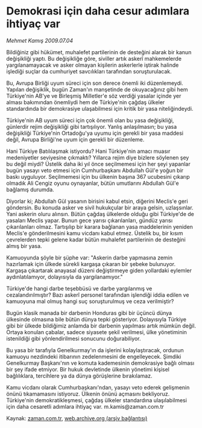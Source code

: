 # Demokrasi için daha cesur adımlara ihtiyaç var

*Mehmet Kamış 2009.07.04*

<tr><td class="metin" colspan="2" style="padding-top: 20px; padding-left: 5px; padding-right: 10px;">Bildiğiniz gibi hükümet, muhalefet partilerinin de desteğini alarak bir kanun değişikliği yaptı. Bu değişikliğe göre, siviller artık askerî mahkemelerde yargılanamayacak ve asker olmayan kişilerin askerlerle iştirak halinde işlediği suçlar da cumhuriyet savcılıkları tarafından soruşturulacak.</td></tr><tr><td class="metin" colspan="2" style="padding-top: 20px; padding-left: 5px; padding-right: 10px;"><p> Bu, Avrupa Birliği uyum süreci için son derece önemli iki düzenlemeydi. Yapılan değişiklik, bugün Zaman'ın manşetinde de okuyacağınız gibi hem Türkiye'nin AB'ye ve Birleşmiş Milletler'e söz verdiği yasalar içinde yer alması bakımından önemliydi hem de Türkiye'nin çağdaş ülkeler standardında bir demokrasiye ulaşabilmesi için kritik bir yasa niteliğindeydi.
<p>Türkiye'nin AB uyum süreci için çok önemli olan bu yasa değişikliği, günlerdir rejim değişikliği gibi tartışılıyor. Yanlış anlaşılmasın; bu yasa değişikliği Türkiye'nin Ortadoğu'ya uyumu için gerekli bir yasa maddesi değil, Avrupa Birliği'ne uyum için gerekli bir düzenleme.
<p>Hani Türkiye Batılılaşmak istiyordu? Hani Türkiye'nin amacı muasır medeniyetler seviyesine çıkmaktı? Yıllarca rejim diye bizlere söylenen şey bu değil miydi? Üstelik daha iki yıl önce seçilmemesi için her şeyi yapanlar bugün yasayı veto etmesi için Cumhurbaşkanı Abdullah Gül'e yoğun bir baskı uyguluyor. Seçilmemesi için bu ülkenin başına 367 ucubesini çıkarıp olmadık Ali Cengiz oyunu oynayanlar, bütün umutlarını Abdullah Gül'e bağlamış durumda.
<p>Diyorlar ki; Abdullah Gül yasanın birisini kabul etsin, diğerini Meclis'e geri göndersin. Bu konuda asker ve sivil hukukçular bir araya gelsin, uzlaşsınlar. Yani askerin oluru alınsın. Bütün çağdaş ülkelerde olduğu gibi Türkiye'de de yasaları Meclis yapar. Bunun gece yarısı çıkarılanları, gündüz yarısı çıkarılanları olmaz. Tartışılıp bir karara bağlanan yasa maddelerinin yeniden Meclis'e gönderilmesini kamu vicdanı kabul etmez. Üstelik bu, bir kısım çevrelerden tepki gelene kadar bütün muhalefet partilerinin de desteğini almış bir yasa. 
<p>Kamuoyunda şöyle bir şüphe var: "Askerin darbe yapmasına zemin hazırlamak için ülkede sürekli kargaşa çıkaran bir şebeke bulunuyor. Kargaşa çıkartarak anayasal düzeni değiştirmeye giden yollardaki eylemler aydınlatılamıyor, dolayısıyla da yargılanamıyor."
<p>Türkiye'de hangi darbe teşebbüsü ve darbe yargılanmış ve cezalandırılmıştır? Bazı askerî personel tarafından işlendiği iddia edilen ve kamuoyuna mal olmuş hangi suç soruşturulmuş ve ceza verilmiştir?
<p>Bugün klasik manada bir darbenin Honduras gibi bir üçüncü dünya ülkesinde olmasına bile bütün dünya tepki gösteriyor. Dolayısıyla Türkiye gibi bir ülkede bildiğimiz anlamda bir darbenin yapılması artık mümkün değil. Ortaya konulan çabalar, sadece siyasete şekil verilmesi, ülke yönetiminin istenildiği gibi yönlendirilmesi sonucunu doğurabiliyor.
<p>Bu yasa bir tarafıyla Genelkurmay'ın da işlerini kolaylaştıracak, ordunun kamuoyu nezdindeki itibarının zedelenmesini de engelleyecek. Şimdiki Genelkurmay Başkanı'nın ve komuta kademesinin demokrasiye bağlı olması bir şey ifade etmiyor. Bir hukuk devletinde ülkenin yönetimi kişisel bağlılıklara, tercihlere ya da dünya görüşlerine bırakılamaz.
<p>Kamu vicdanı olarak Cumhurbaşkanı'ndan, yasayı veto ederek gelişmenin önünü tıkamamasını istiyoruz. Ülkenin önünü açmasını bekliyoruz. Türkiye'nin demokratikleşmesi, çağdaş ülkeler standardına ulaşılabilmesi için daha cesaretli adımlara ihtiyaç var. m.kamis@zaman.com.tr<br/></p></p></p></p></p></p></p></p></p></td></tr>

Kaynak: [zaman.com.tr](http://zaman.com.tr/yazar.do?yazino=865865), [web.archive.org (arşiv bağlantısı)](http://web.archive.org/web/20090809194837/http://www.zaman.com.tr:80/yazar.do?yazino=865865)

